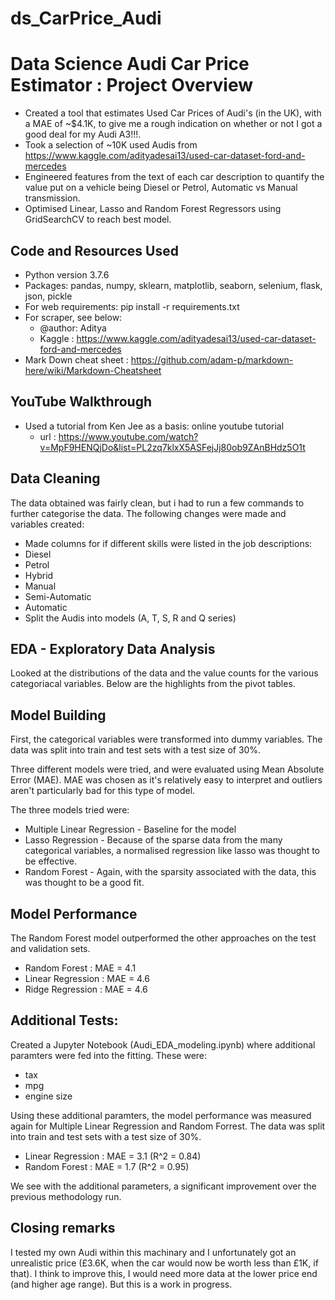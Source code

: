 # ds_CarPrice_Audi

# Data Science Audi Car Price Estimator : Project Overview

* Created a tool that estimates Used Car Prices of Audi's (in the UK), with a MAE of ~$4.1K, to give me a rough indication on whether or not I got a good deal for my Audi A3!!!.
* Took a selection of ~10K used Audis from https://www.kaggle.com/adityadesai13/used-car-dataset-ford-and-mercedes
* Engineered features from the text of each car description to quantify the value put on a vehicle being Diesel or Petrol, Automatic vs Manual transmission.
* Optimised Linear, Lasso and Random Forest Regressors using GridSearchCV to reach best model.


## Code and Resources Used


* Python version 3.7.6
* Packages: pandas, numpy, sklearn, matplotlib, seaborn, selenium, flask, json, pickle
* For web requirements: pip install -r requirements.txt
* For scraper, see below:
  * @author: Aditya
  * Kaggle : https://www.kaggle.com/adityadesai13/used-car-dataset-ford-and-mercedes
* Mark Down cheat sheet : https://github.com/adam-p/markdown-here/wiki/Markdown-Cheatsheet

## YouTube Walkthrough

* Used a tutorial from Ken Jee as a basis: online youtube tutorial
  * url : https://www.youtube.com/watch?v=MpF9HENQjDo&list=PL2zq7klxX5ASFejJj80ob9ZAnBHdz5O1t

## Data Cleaning
 
The data obtained was fairly clean, but i had to run a few commands to further categorise the data. The following changes were made and variables created:
  * Made columns for if different skills were listed in the job descriptions:
   * Diesel
   * Petrol
   * Hybrid
   * Manual
   * Semi-Automatic
   * Automatic
   * Split the Audis into models (A, T, S, R and Q series)
  
  
  ## EDA - Exploratory Data Analysis
  
  Looked at the distributions of the data and the value counts for the various categoriacal variables. Below are the highlights from the pivot tables.
  
  
  ## Model Building
  
  First, the categorical variables were transformed into dummy variables. The data was split into train and test sets with a test size of 30%.
  
  Three different models were tried, and were evaluated using Mean Absolute Error (MAE). MAE was chosen as it's relatively easy to interpret and outliers aren't particularly bad for this type of model.
  
  The three models tried were:
   * Multiple Linear Regression  - Baseline for the model
   * Lasso Regression - Because of the sparse data from the many categorical variables, a normalised regression like lasso was thought to be effective.
   * Random Forest - Again, with the sparsity associated with the data, this was thought to be a good fit.
  
  ## Model Performance
  
  The Random Forest model outperformed the other approaches on the test and validation sets.
  
   * Random Forest : MAE = 4.1
   * Linear Regression : MAE = 4.6
   * Ridge Regression : MAE = 4.6
  
  
  ## Additional Tests:
  
  Created a Jupyter Notebook (Audi_EDA_modeling.ipynb) where additional paramters were fed into the fitting. These were:
   * tax
   * mpg
   * engine size
   
   Using these additional paramters, the model performance was measured again for Multiple Linear Regression and Random Forrest.
   The data was split into train and test sets with a test size of 30%.
   
   * Linear Regression : MAE = 3.1 (R^2 = 0.84)
   * Random Forest : MAE = 1.7 (R^2 = 0.95)
   
   We see with the additional parameters, a significant improvement over the previous methodology run.
   
   ## Closing remarks
   
   I tested my own Audi within this machinary and I unfortunately got an unrealistic price (£3.6K, when the car would now be worth less than £1K, if that). I think to improve this, I would need more data at the lower price end (and higher age range). But this is a work in progress.
   
